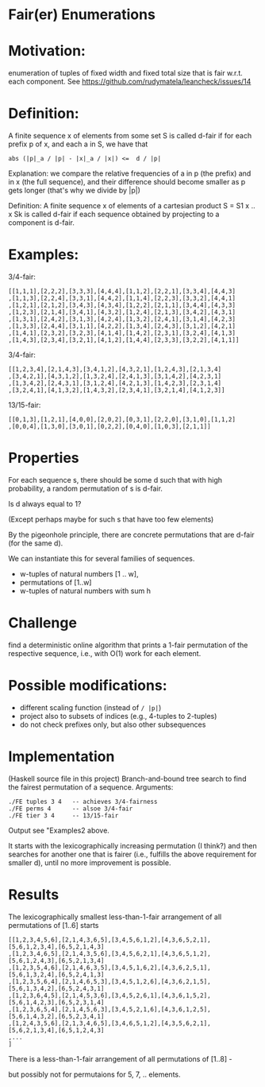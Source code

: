 Fair(er) Enumerations
=====================

# Motivation:

enumeration of tuples of fixed width and fixed total size
that is fair w.r.t. each component.
See https://github.com/rudymatela/leancheck/issues/14

# Definition:

A finite sequence  x  of elements from some set S
is called  d-fair  if for each prefix  p  of  x,
and each  a in  S, we have that

    abs (|p|_a / |p| - |x|_a / |x|) <=  d / |p|

Explanation: we compare the relative frequencies of  a
in  p (the prefix) and in  x (the full sequence),
and their difference should become smaller as  p  gets longer
(that's why we divide by |p|)

Definition: A finite sequence  x  of elements of  a cartesian product
S = S1 x .. x Sk  is called  d-fair  if each sequence obtained
by projecting to a component is  d-fair.

# Examples:


3/4-fair:

    [[1,1,1],[2,2,2],[3,3,3],[4,4,4],[1,1,2],[2,2,1],[3,3,4],[4,4,3]
    ,[1,1,3],[2,2,4],[3,3,1],[4,4,2],[1,1,4],[2,2,3],[3,3,2],[4,4,1]
    ,[1,2,1],[2,1,2],[3,4,3],[4,3,4],[1,2,2],[2,1,1],[3,4,4],[4,3,3]
    ,[1,2,3],[2,1,4],[3,4,1],[4,3,2],[1,2,4],[2,1,3],[3,4,2],[4,3,1]
    ,[1,3,1],[2,4,2],[3,1,3],[4,2,4],[1,3,2],[2,4,1],[3,1,4],[4,2,3]
    ,[1,3,3],[2,4,4],[3,1,1],[4,2,2],[1,3,4],[2,4,3],[3,1,2],[4,2,1]
    ,[1,4,1],[2,3,2],[3,2,3],[4,1,4],[1,4,2],[2,3,1],[3,2,4],[4,1,3]
    ,[1,4,3],[2,3,4],[3,2,1],[4,1,2],[1,4,4],[2,3,3],[3,2,2],[4,1,1]]

3/4-fair:

    [[1,2,3,4],[2,1,4,3],[3,4,1,2],[4,3,2,1],[1,2,4,3],[2,1,3,4]
    ,[3,4,2,1],[4,3,1,2],[1,3,2,4],[2,4,1,3],[3,1,4,2],[4,2,3,1]
    ,[1,3,4,2],[2,4,3,1],[3,1,2,4],[4,2,1,3],[1,4,2,3],[2,3,1,4]
    ,[3,2,4,1],[4,1,3,2],[1,4,3,2],[2,3,4,1],[3,2,1,4],[4,1,2,3]]

13/15-fair:

    [[0,1,3],[1,2,1],[4,0,0],[2,0,2],[0,3,1],[2,2,0],[3,1,0],[1,1,2]
    ,[0,0,4],[1,3,0],[3,0,1],[0,2,2],[0,4,0],[1,0,3],[2,1,1]]



# Properties

For each sequence  s, there should be some  d
such that with high probability,
a random permutation of  s  is  d-fair.

Is  d  always equal to  1?

(Except perhaps maybe for such  s  that have too few
elements)

By the pigeonhole principle,
there are concrete permutations that are d-fair
(for the same d).

We can instantiate this for several families of
sequences.


* w-tuples of natural numbers [1 .. w],
* permutations of [1..w]
* w-tuples of natural numbers with sum h


# Challenge

find a deterministic online algorithm that prints a 1-fair permutation of
the respective sequence, i.e., with O(1) work for each element.


# Possible modifications:

* different scaling function (instead of `/ |p|`)
* project also to subsets of indices (e.g., 4-tuples to 2-tuples)
* do not check prefixes only, but also other subsequences

# Implementation

(Haskell source file in this project) 
Branch-and-bound tree search to find the fairest permutation of a sequence.
Arguments:

```
./FE tuples 3 4   -- achieves 3/4-fairness
./FE perms 4      -- alsoe 3/4-fair
./FE tier 3 4     -- 13/15-fair
```

Output see "Examples2 above.

It starts with the lexicographically increasing permutation (I think?)
and then searches for another one that is fairer (i.e., fulfills the
above requirement for smaller  d), until no more improvement is possible.

# Results

The lexicographically smallest less-than-1-fair arrangement of all permutations of [1..6] starts
```
[[1,2,3,4,5,6],[2,1,4,3,6,5],[3,4,5,6,1,2],[4,3,6,5,2,1],[5,6,1,2,3,4],[6,5,2,1,4,3]
,[1,2,3,4,6,5],[2,1,4,3,5,6],[3,4,5,6,2,1],[4,3,6,5,1,2],[5,6,1,2,4,3],[6,5,2,1,3,4]
,[1,2,3,5,4,6],[2,1,4,6,3,5],[3,4,5,1,6,2],[4,3,6,2,5,1],[5,6,1,3,2,4],[6,5,2,4,1,3]
,[1,2,3,5,6,4],[2,1,4,6,5,3],[3,4,5,1,2,6],[4,3,6,2,1,5],[5,6,1,3,4,2],[6,5,2,4,3,1]
,[1,2,3,6,4,5],[2,1,4,5,3,6],[3,4,5,2,6,1],[4,3,6,1,5,2],[5,6,1,4,2,3],[6,5,2,3,1,4]
,[1,2,3,6,5,4],[2,1,4,5,6,3],[3,4,5,2,1,6],[4,3,6,1,2,5],[5,6,1,4,3,2],[6,5,2,3,4,1]
,[1,2,4,3,5,6],[2,1,3,4,6,5],[3,4,6,5,1,2],[4,3,5,6,2,1],[5,6,2,1,3,4],[6,5,1,2,4,3]
,...
]
```

There is a less-than-1-fair arrangement of all permutations of [1..8] -

but possibly not for permutaions for 5, 7, .. elements.


